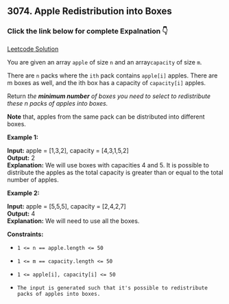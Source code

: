 ## 3074. Apple Redistribution into Boxes

### Click the link below for complete Expalnation 👇

[Leetcode Solution](https://leetcode.com/problems/apple-redistribution-into-boxes/solutions/4853764/simple-easy-to-understand-sorting-java-solution/)


You are given an array ``apple`` of size ``n`` and an array``capacity`` of size ``m``.

There are ``n`` packs where the ``ith`` pack contains ``apple[i]`` apples. There are m boxes as well, and the ith box has a capacity of ``capacity[i]`` apples.

Return *the __minimum number__ of boxes you need to select to redistribute these n packs of apples into boxes.*

__Note__ that, apples from the same pack can be distributed into different boxes.

 

**Example 1:**

**Input:** apple = [1,3,2], capacity = [4,3,1,5,2] <br>
**Output:** 2 <br>
**Explanation:** We will use boxes with capacities 4 and 5.
It is possible to distribute the apples as the total capacity is greater than or equal to the total number of apples.


**Example 2:**

**Input:** apple = [5,5,5], capacity = [2,4,2,7] <br>
**Output:** 4 <br>
**Explanation:** We will need to use all the boxes.
 

**Constraints:**

- ``1 <= n == apple.length <= 50``

- ``1 <= m == capacity.length <= 50``

- ``1 <= apple[i], capacity[i] <= 50`` 

- ``The input is generated such that it's possible to redistribute packs of apples into boxes.``